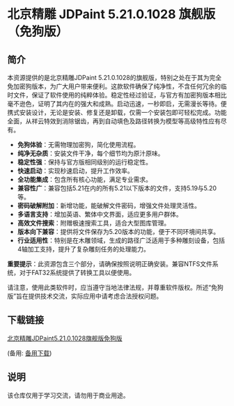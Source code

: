 # 北京精雕 JDPaint 5.21.0.1028 旗舰版 （免狗版）

## 简介

本资源提供的是北京精雕JDPaint 5.21.0.1028的旗舰版，特别之处在于其为完全免加密狗版本，为广大用户带来便利。这款软件确保了纯净性，不含任何冗余的临时文件，保证了软件使用的纯粹体验。稳定性经过验证，与官方有加密狗版本相比毫不逊色，证明了其内在的强大和成熟。启动迅速，一秒即启，无需漫长等待。便携式安装设计，无论是安装、修复还是卸载，仅需一个安装包即可轻松完成。功能全面，从祥云特效到消除锯齿，再到自动填色及路径转换为模型等高级特性应有尽有。

- **免狗体验**：无需物理加密狗，简化使用流程。
- **纯净无杂质**：安装文件干净，每个细节均为原汁原味。
- **稳定性强**：保持与官方版相同级别的运行稳定性。
- **快速启动**：实现秒速启动，提升工作效率。
- **全功能集成**：包含所有核心功能，满足专业需求。
- **兼容性广**：兼容包括5.21在内的所有5.21以下版本的文件，支持5.19与5.20等。
- **密码破解附加**：新增功能，能破解文件密码，增强文件处理灵活性。
- **多语言支持**：增加英语、繁体中文界面，适应更多用户群体。
- **高效文件搜索**：附赠极速搜索工具，适合大型图库管理。
- **版本向下兼容**：提供将文件保存为5.20版本的功能，便于不同环境间共享。
- **行业适用性**：特别是在木雕领域，生成的路径广泛适用于多种雕刻设备，包括4轴加工支持，提升了复杂雕刻任务的处理能力。

**重要提示**：此资源包含三个部分，请确保按照说明正确安装。兼容NTFS文件系统，对于FAT32系统提供了转换工具以便使用。

请注意，使用此类软件时，应当遵守当地法律法规，并尊重软件版权。所述“免狗版”旨在提供技术交流，实际应用中请考虑合法授权问题。

## 下载链接
[北京精雕JDPaint5.21.0.1028旗舰版免狗版](https://pan.quark.cn/s/00bcfe7c9eb4) 

(备用: [备用下载](https://pan.baidu.com/s/1g3zVkAxxlsVNVAGY_Lyz5Q?pwd=1234))

## 说明

该仓库仅用于学习交流，请勿用于商业用途。

